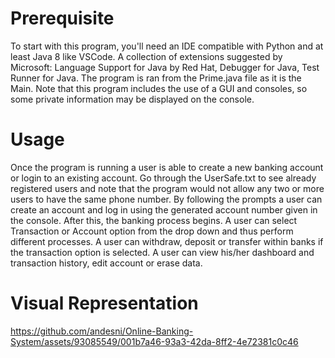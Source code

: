 # Prerequisite
To start with this program, you'll need an IDE compatible with Python and at least Java 8 like VSCode. A collection of extensions suggested by Microsoft: Language Support for Java by Red Hat, Debugger for Java, Test Runner for Java. 
The program is ran from the Prime.java file as it is the Main. 
 Note that this program includes the use of a GUI and consoles, so some private information may be displayed on the console.


# Usage
Once the program is running a user is able to create a new banking account or login to an existing account. 
Go through the UserSafe.txt to see already registered users and note that the program would not allow any two or more users to have the same phone number. 
By following the prompts a user can create an account and log in using the generated account number given in the console. 
After this, the banking process begins. A user can select Transaction or Account option from the drop down and thus perform different processes. 
A user can withdraw, deposit or transfer within banks if the transaction option is selected. 
A user can view his/her dashboard and transaction history, edit account or erase data.

# Visual Representation


https://github.com/andesni/Online-Banking-System/assets/93085549/001b7a46-93a3-42da-8ff2-4e72381c0c46

